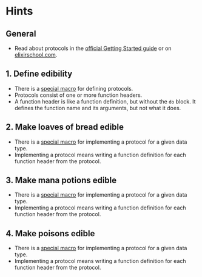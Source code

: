 # Hints

## General

- Read about protocols in the [official Getting Started guide][getting-started-protocols] or on [elixirschool.com][elixir-school-protocols].

## 1. Define edibility

- There is a [special macro][kernel-defprotocol] for defining protocols.
- Protocols consist of one or more function headers.
- A function header is like a function definition, but without the `do` block. It defines the function name and its arguments, but not what it does.

## 2. Make loaves of bread edible

- There is a [special macro][kernel-defimpl] for implementing a protocol for a given data type.
- Implementing a protocol means writing a function definition for each function header from the protocol.

## 3. Make mana potions edible

- There is a [special macro][kernel-defimpl] for implementing a protocol for a given data type.
- Implementing a protocol means writing a function definition for each function header from the protocol.

## 4. Make poisons edible

- There is a [special macro][kernel-defimpl] for implementing a protocol for a given data type.
- Implementing a protocol means writing a function definition for each function header from the protocol.

[getting-started-protocols]: https://elixir-lang.org/getting-started/protocols.html
[elixir-school-protocols]: https://elixirschool.com/en/lessons/advanced/protocols/
[kernel-defprotocol]: https://hexdocs.pm/elixir/Kernel.html#defprotocol/2
[kernel-defimpl]: https://hexdocs.pm/elixir/Kernel.html#defimpl/3